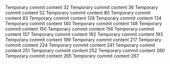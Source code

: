 Temporary commit content 32
Temporary commit content 36
Temporary commit content 52
Temporary commit content 80
Temporary commit content 83
Temporary commit content 128
Temporary commit content 134
Temporary commit content 140
Temporary commit content 148
Temporary commit content 150
Temporary commit content 156
Temporary commit content 157
Temporary commit content 192
Temporary commit content 193
Temporary commit content 199
Temporary commit content 217
Temporary commit content 224
Temporary commit content 241
Temporary commit content 251
Temporary commit content 252
Temporary commit content 260
Temporary commit content 265
Temporary commit content 267
